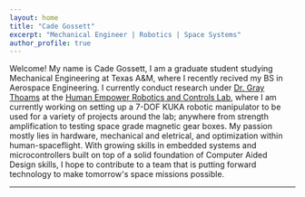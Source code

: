 ```yaml
---
layout: home
title: "Cade Gossett"
excerpt: "Mechanical Engineer | Robotics | Space Systems"
author_profile: true
---
```


Welcome! My name is Cade Gossett, I am a graduate student studying Mechanical Engineering at Texas A&M, where I recently recived my BS in Aerospace Engineering. I currently conduct research under [Dr. Gray Thoams](https://engineering.tamu.edu/mechanical/profiles/thomas-gray.html) at the [Human Empower Robotics and Controls Lab](https://herc.engr.tamu.edu/), where I am currently working on setting up a 7-DOF KUKA robotic manipulator to be used for a variety of projects around the lab; anywhere from strength amplification to testing space grade magnetic gear boxes. My passion mostly lies in hardware, mechanical and eletrical, and optimization within human-spaceflight. With growing skills in embedded systems and microcontrollers built on top of a solid foundation of Computer Aided Design skills, I hope to contribute to a team that is putting forward technology to make tomorrow's space missions possible.

---



